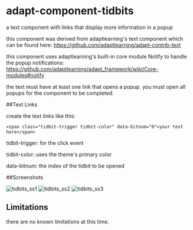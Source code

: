 # adapt-component-tidbits
a text component with links that display more information in a popup



this component was derived from adaptlearning's text component which can be found here: https://github.com/adaptlearning/adapt-contrib-text

this component uses adaptlearning's built-in core module Notify to handle the popup notifications: https://github.com/adaptlearning/adapt_framework/wiki/Core-modules#notify



the text must have at least one link that opens a popup. you must open all popups for the component to be completed.



##Text Links

create the text links like this:

```<span class="tidbit-trigger tidbit-color" data-bitnum="0">your text here</span>```

tidbit-trigger: for the click event

tidbit-color: uses the theme's primary color

data-bitnum: the index of the tidbit to be opened



##Screenshots

![tidbits_ss1](https://cloud.githubusercontent.com/assets/24887794/21952878/9f1f8716-d9dc-11e6-9617-0711f5fc330c.png)
![tidbits_ss2](https://cloud.githubusercontent.com/assets/24887794/21952879/9f22e7d0-d9dc-11e6-891d-64bde177864e.png)
![tidbits_ss3](https://cloud.githubusercontent.com/assets/24887794/21952877/9f1eee50-d9dc-11e6-90f7-ba1981c07a04.png)



## Limitations

there are no known limitations at this time.
